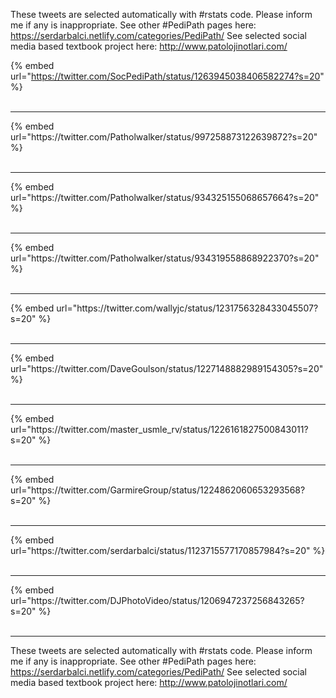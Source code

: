 

These tweets are selected automatically with #rstats code. Please inform me if any is inappropriate.
See other #PediPath pages here: https://serdarbalci.netlify.com/categories/PediPath/ 
See selected social media based textbook project here: http://www.patolojinotlari.com/

{% embed url="https://twitter.com/SocPediPath/status/1263945038406582274?s=20" %}<br>
<br>
<hr>
{% embed url="https://twitter.com/Patholwalker/status/997258873122639872?s=20" %}<br>
<br>
<hr>
{% embed url="https://twitter.com/Patholwalker/status/934325155068657664?s=20" %}<br>
<br>
<hr>
{% embed url="https://twitter.com/Patholwalker/status/934319558868922370?s=20" %}<br>
<br>
<hr>
{% embed url="https://twitter.com/wallyjc/status/1231756328433045507?s=20" %}<br>
<br>
<hr>
{% embed url="https://twitter.com/DaveGoulson/status/1227148882989154305?s=20" %}<br>
<br>
<hr>
{% embed url="https://twitter.com/master_usmle_rv/status/1226161827500843011?s=20" %}<br>
<br>
<hr>
{% embed url="https://twitter.com/GarmireGroup/status/1224862060653293568?s=20" %}<br>
<br>
<hr>
{% embed url="https://twitter.com/serdarbalci/status/1123715577170857984?s=20" %}<br>
<br>
<hr>
{% embed url="https://twitter.com/DJPhotoVideo/status/1206947237256843265?s=20" %}<br>
<br>
<hr>


These tweets are selected automatically with #rstats code. Please inform me if any is inappropriate.
See other #PediPath pages here: https://serdarbalci.netlify.com/categories/PediPath/ 
See selected social media based textbook project here: http://www.patolojinotlari.com/
